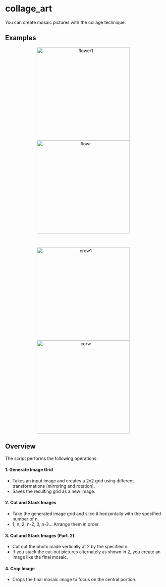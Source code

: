 # collage_art

You can create mosaic pictures with the collage technique.

## Examples
<p align="center"><img width="300" alt="flower1" src="https://github.com/young061023/collage_art/assets/116246341/494b9ff5-4c06-4e75-ab8a-08df5cc0e145">
<img width="300" alt="flowr" src="https://github.com/young061023/collage_art/assets/116246341/c568c740-f2ed-420f-af8e-6652f4211c65"></p>
<br/>
<p align="center"><img width="300" alt="crow1" src="https://github.com/young061023/collage_art/assets/116246341/fc3c52e2-4b77-4ec9-a6e7-4c0b8b5a6e16">
<img width="300" alt="corw" src="https://github.com/young061023/collage_art/assets/116246341/016b18b4-d1d3-4903-9388-2a0bd4fe07d5"></p>

## Overview
The script performs the following operations:

#### 1. Generate Image Grid
  - Takes an input image and creates a 2x2 grid using different transformations (mirroring and rotation).
  - Saves the resulting grid as a new image.

#### 2. Cut and Stack Images
  - Take the generated image grid and slice it horizontally with the specified number of n.
  - 1, n, 2, n-2, 3, n-3... Arrange them in order.

#### 3. Cut and Stack Images (Part. 2)
  - Cut out the photo made vertically at 2 by the specified n.
  - If you stack the cut-out pictures alternately as shown in 2, you create an image like the final mosaic.

#### 4. Crop Image
  - Crops the final mosaic image to focus on the central portion.
